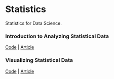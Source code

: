 # Statistics
Statistics for Data Science. 

### Introduction to Analyzing Statistical Data
[Code](https://github.com/cmbernardi/Statistics/blob/main/Statistics%20-%201.ipynb) | 
[Article](https://cmbernardi.medium.com/23-concepts-to-get-started-in-statistics-for-data-science-d0b336617b99)

### Visualizing Statistical Data
[Code](https://github.com/cmbernardi/Statistics/blob/main/Data%20Visualisation%20.ipynb) |
[Article](https://cmbernardi.medium.com/top-5-charts-in-data-visualization-7d6c23b74b9a)
